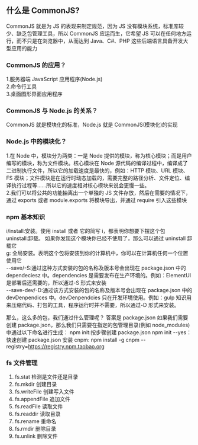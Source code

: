 ## 什么是 CommonJS?

CommonJS 就是为 JS 的表现来制定规范，因为 JS 没有模块系统，标准库较少、缺乏包管理工具，所以 CommonJS 应运而生，它希望 JS 可以在任何地方运行，而不只是在浏览器中，从而达到 Java、C#、PHP 这些后端语言具备开发大型应用的能力

### CommonJS 的应用？

1.服务器端 JavaScript 应用程序(Node.js)  
2.命令行工具  
3.桌面图形界面应用程序

### CommonJS 与 Node.js 的关系？

CommonJS 就是模块化的标准，Node.js 就是 CommonJS(模块化)的实现

### Node.js 中的模块化？

1.在 Node 中，模块分为两类：一是 Node 提供的模块，称为核心模块；而是用户编写的模块，称为文件模块。核心模块在 Node 源代码的编译过程中，编译成了二进制执行文件，所以它的加载速度是最快的，例如：HTTP 模块、URL 模块、FS 模块；文件模块是在运行时动态加载的，需要完整的路径分析、文件定位、编译执行过程等......所以它的速度相对核心模块来说会更慢一些。  
2.我们可以将公共的功能抽离出一个单独的 JS 文件存放，然后在需要的情况下，通过 exports 或者 module.exports 将模块导出，并通过 require 引入这些模块

### npm 基本知识

i/install:安装。使用 install 或者 它的简写 i，都表明你想要下摆这个包  
uninstall:卸载。 如果你发现这个模块你已经不使用了，那么可以通过 uninstall 卸载它  
g: 全局安装。表明这个包将安装到你的计算机中，你可以在计算机任何一个位置使用它  
--save/-S:通过这种方式安装的包的名称及版本号会出现在 package.json 中的 dependeciesz 中。dependencies 是需要发布在生产环境的。例如：ElementUI 是部署后还需要的，所以通过-S 形式来安装  
--save-dev/-D:通过该方式安装的包的名称及版本号会出现在 package.json 中的 devDenpendices 中。devDenpendcies 只在开发环境使用。例如：gulp 知识用来压缩代码、打包的工具，程序运行时并不需要，所以通过-D 形式来安装。

那么，这么多的包，我们通过什么管理呢？
答案是 package.json
如果我们需要创建 package.json，那么我们只需要在指定的包管理目录(例如 node_modules)中通过以下命名进行生成：
npm init:按步骤创建 package.json
npm init --yes：快速创建 package.json
安装 cnpm:
npm install -g cnpm --registry=https://registry.npm.taobao.org

### fs 文件管理

1. fs.stat 检测是文件还是目录
2. fs.mkdir 创建目录
3. fs.writeFile 创建写入文件
4. fs.appendFile 追加文件
5. fs.readFile 读取文件
6. fs.readdir 读取目录
7. fs.rename 重命名
8. fs.rmdir 删除目录
9. fs.unlink 删除文件
